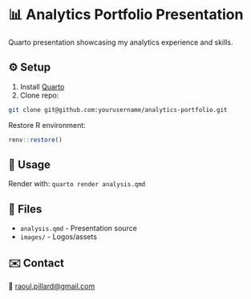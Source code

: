 # 📊 Analytics Portfolio Presentation

Quarto presentation showcasing my analytics experience and skills.

## ⚙️ Setup
1. Install [Quarto](https://quarto.org/)
2. Clone repo:
```bash
git clone git@github.com:yourusername/analytics-portfolio.git
```

Restore R environment:

```r
renv::restore()
```

## 🚀 Usage
Render with: `quarto render analysis.qmd`

## 📂 Files
- `analysis.qmd` - Presentation source
- `images/` - Logos/assets

## ✉️ Contact
📧 raoul.pillard@gmail.com
